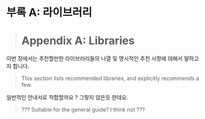 # 부록 A: 라이브러리

># Appendix A: Libraries

이번 장에서는 추천할만한 라이브러리들의 나열 및 명시적인 추천 사항에 대해서 말하고자 합니다.

>This section lists recommended libraries, and explicitly recommends a few.

일반적인 안내서로 적합할까요 ? 그렇지 않은듯 한데요.

>??? Suitable for the general guide? I think not ???
